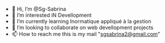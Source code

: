 - 👋 Hi, I’m @Sg-Sabrina
- 👀 I’m interested iN Devellopment 
- 🌱 I’m currently learning Inormatique appliqué à la gestion 
- 💞️ I’m looking to collaborate on web devellopment projects 
- 📫 How to reach me this is my mail "sgsabrina2@gmail.com"

<!---
Sg-Sabrina/Sg-Sabrina is a ✨ special ✨ repository because its `README.md` (this file) appears on your GitHub profile.
You can click the Preview link to take a look at your changes.
--->

